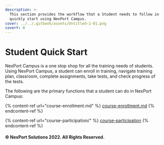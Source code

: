```yaml
---
description: >-
  This section provides the workflow that a Student needs to follow in order to
  quickly start using NexPort Campus.
cover: ../../.gitbook/assets/Untitled-1-01.png
coverY: 0
---
```


# Student Quick Start

NexPort Campus is a one stop shop for all the training needs of students. Using NexPort Campus, a student can enroll in training, navigate training plan, classroom, complete assignments, take tests, and check progress of the tests.

The following are the primary functions that a student can do in NexPort Campus:

{% content-ref url="course-enrollment.md" %}
[course-enrollment.md](course-enrollment.md)
{% endcontent-ref %}

{% content-ref url="course-participation/" %}
[course-participation](course-participation/)
{% endcontent-ref %}

#### © NexPort Solutions 2022. All Rights Reserved.
